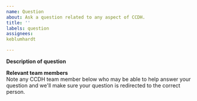```yaml
---
name: Question
about: Ask a question related to any aspect of CCDH.
title: ''
labels: question
assignees: 
keblumhardt

---
```


**Description of question**


**Relevant team members**  
Note any CCDH team member below who may be able to help answer your question and we'll make sure your question is redirected to the correct person.
